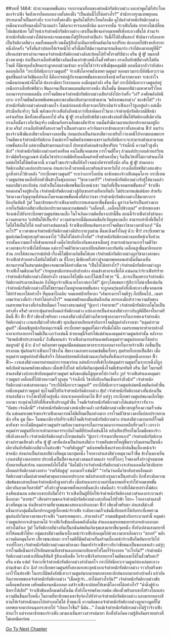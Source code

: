 ##บทที่ 1464: ปะทะจอมเทพขั้นสอง
จากการมาเยือนของตำหนักรัตติกาลม่วง และคำพูดไม่กี่ประโยคของจ้าวเฟิง จิตสังหารก็ตลบอบอวลทั้งสองฝั่ง
“เป็นเช่นนี้ไปได้อย่างไร?”
สำนักรากฐานเทพทุกคนประหลาดใจเป็นอย่างยิ่ง
ระหว่างทั้งสองฝั่ง พูดกันไม่กี่ประโยคก็ลงมือ
ดูไปแล้วตำหนักรัตติกาลม่วงเหมือนจะเตรียมลงมือไว้นานแล้ว ไม่คิดจะเจรจาเลยสักนิด
นอกจากนั้น จ้าวเฟิงก็เช่น ท่าทางไม่เปลี่ยนไปแม้แต่น้อย ไม่ไว้หน้าเจ้าตำหนักรัตติกาลม่วง
เขาเป็นเพียงแค่จอมเทพที่เพิ่งทะลวงขั้นได้ ส่วนเจ้าตำหนักรัตติกาลม่วงได้ตำแหน่งจอมเทพมาไม่รู้กี่ร้อยล้านปีแล้ว วันนี้ก็ไปถึงขั้นสอง!
ฟ้าดินราวกับกลายเป็นรัตติกาลสีม่วง
คนทั้งหมดบริเวณนั้นรู้สึกถึงกลิ่นอายที่กดดันเกินจะเปรียบ ต้องถอยไปข้างหลังระยะหนึ่งอีกครั้ง
“ครั้งที่แล้วปล่อยให้เจ้าหนีไป ครั้งนี้ต่อให้มีความสามารถแข็งแกร่ง เจ้าก็ต้องตายอยู่ที่นี่!”
เสียงแก่ชราทรงอำนาจของเจ้าตำหนักรัตติกาลม่วงดังสะท้อนไปทั่วทั้งราตรีสีม่วง
ครืน ฟู่ ฟู่!
หมอกสีม่วงพวยพุ่ง ก่อเป็นกรงเล็บยักษ์สีม่วงอันแข็งแกร่งข้างหนึ่งในชั่วพริบตา
กรงเล็บยักษ์สีม่วงยังไม่ทันโจมตี ก็มีพายุคลั่งเสียดกระดูกหอบม้วนเข้ามา
หากไม่ใช่ว่าจ้าวเฟิงมีชุดคลุมมิติ ตอนนี้น่ากลัวว่ายังต้องหลบหลีกให้
“กระบี่อัสนีเทวะรวมศูนย์!”
จ้าวเฟิงโคจรพลังเทพรวมศูนย์ หลอมรวมกระบี่อัสนีเทวะรวมศูนย์ขึ้นแล้วตวัดฟันออกไป
นี่คือการต่อสู้กับจอมเทพขั้นสองแบบซึ่งหน้าครั้งแรกของเขา จะชะล่าใจเหมือนก่อนหน้านี้ไม่ได้ ต้องระมัดระวังรอบคอบ ลงมือสุดกำลัง
ครืน บึ้ม!
กระบี่อัสนีเทวะรวมศูนย์อยู่เหนือกรงเล็บยักษ์สีม่วง ฟันลงจนเป็นบาดแผลมหึมาทางหนึ่ง
ทันใดนั้น มีหมอกสีม่วงมหาศาลรั่วไหลออกมาจากรอยแผลนั่น การโจมตีของเจ้าตำหนักรัตติกาลม่วงเสียกำลังไปกว่าครึ่ง
“เอ๋? อาศัยพลังอัสนีเทวะ การโจมตีพลังเทพพิเศษเฉพาะของมันกลับสามารถต้านทาน ‘พลังเทพแสงม่วง’ ของข้าได้!”
เจ้าตำหนักรัตติกาลม่วงค่อนข้างตกใจ
ถึงแม้ก่อนหน้าที่เขาจะมาก็ประเมินจ้าวเฟิงเอาไว้สูงอยู่แล้ว แต่เมื่อประมือกันจริงๆ วันนี้ พลังของจ้าวเฟิงยังล้ำหน้ากว่าที่เขาคิดเอาไว้มาก
เจ้าตำหนักรัตติกาลมีสีหน้าเคร่งเครียด มือทั้งสองยื่นออกไป
ครืน ฟู่ ฟู่!
กรงเล็บยักษ์สีม่วงสองข้างก่อตัวขึ้นใต้รัตติกาลสีเดียวกัน
กรงเล็บนั้นราวกับวัตถุจริง เหมือนกับกรงเล็บของสัตว์ร้าย บนนั้นยังมีลวดลายแปลกประหลาดอยู่อีกด้วย
ครืน!
กรงเล็บยักษ์ทั้งสองรวดเร็วเป็นอย่างมาก คว้าจับมาจากซ้ายและขวาทั้งสองด้าน
ฟิ้ว!
บนร่างของจ้าวเฟิงมีแสงสีขาวเลือนรางลอยขึ้น ก่อนแปลงเป็นลำแสงสีขาวกะพริบไวว่องหนีไปจากขอบเขตการโจมตีของเจ้าตำหนักรัตติกาล
ถึงแม้การโจมตีพลังเทพของเขารวมกับอัสนีเทวะจะสามารถต้านทานจอมเทพขั้นสองได้
แต่หากฝืนต้านทานแล้วละก็ ฝ่ายเขายังค่อนข้างเสียเปรียบ
“เจ้าเด็กนี่ ความเร็วสูงยิ่งนัก!”
เจ้าตำหนักรัตติกาลม่วงเคร่งเครียด
คนในขั้นจอมเทพ การโจมตีใดๆ ล้วนแต่ประกอบด้วยเสวียนอ้าวมิติหรือกฎเกณฑ์ ดังนั้นวิชาประกายมิติหรือเคลื่อนย้ายชั่วพริบตาอื่นๆ จึงเป็นวิชาที่ไม่อาจสำแดงได้
แต่ต่อให้ไม่ใช้พลังพวกนี้ ความเร็วของจ้าวเฟิงก็ยังเร็วจนน่าอัศจรรย์ยิ่งนัก
ครืน ฟู่ ฟู่!
ท่ามกลางรัตติกาลสีม่วงแปลกประหลาด ลำแสงว่องไวสายหนึ่งกะพริบแล้วหายวับไป กรงเล็บยักษ์สีม่วงสองข้างถูกทิ้งห่างไว้ข้างหลัง
“กระบี่เทพรวมศูนย์!”
ระหว่างการโบยบิน ตาซ้ายของจ้าวเฟิงหมุนโคจร กระบี่เทพรวมศูนย์ขนาดเล็กที่ก่อตัวขึ้นข้างในพุ่งออกมา
“วิชาดวงตารึ?”
เจ้าตำหนักรัตติกาลม่วงรับรู้ได้นานแล้ว
หมอกสีม่วงทะลักล้น ก่อตัวเป็นโล่แสงพิเศษขึ้นเบื้องหน้าเขา
‘สมกับที่เป็นจอมเทพขั้นสอง!’
จ้าวเฟิงทอดถอนใจอยู่ข้างใน
เจ้าตำหนักรัตติกาลม่วงสู้กับเขาอย่างเยือกเย็นยิ่ง ไม่ประมาทแม้แต่น้อย
สำหรับวิชาดวงตาวิญญาณที่สำแดงโดยจอมเทพขั้นหนึ่งที่ต่ำกว่าเขา เจ้าตำหนักรัตติกาลม่วงใช้มาตราการป้องกันทันที
วู้ม!
ในตาซ้ายของจ้าวเฟิงฉายประกายแสงมายาขึ้นชั้นหนึ่ง ดูสว่างเจิดจ้าเป็นอย่างมากภายในรัตติกาลสีม่วงที่แปลกประหลาดและกดข่มพลัง
“เคลื่อนที่...เคลื่อนไปข้างบน!”
ตาซ้ายของเขาจ้องเพ่งไปยังกระบี่เทพรวมศูนย์ขนาดเล็ก ในใจเกิดความคิดที่แรงกล้านี้ขึ้น
ตอนนี้จ้าวเฟิงกำลังสำแดงความสามารถ ‘แปรฝันให้เป็นจริง’
ความสามารถนี้มีผลเด่นชัดกับวัตถุขนาดเล็ก สามารถทำสิ่งที่เป็นไปไม่ได้ให้เป็นไปได้
ยกตัวอย่างเช่นตอนนี้ จ้าวเฟิงเปลี่ยนเส้นทางการโจมตีของวิชาดวงตาตัวเอง!
“นั่นอะไร?”
แววตาของเจ้าตำหนักรัตติกาลม่วงมีประกายวูบผ่าน ตื่นตะลึงครั้งใหญ่
ฉัวะ ฟิ้ว!
กระบี่เทพรวมศูนย์เล่มเล็กพุ่งทะลุหัวของเขาไป
“เป็นไปได้อย่างไรกัน!”
เจ้าตำหนักรัตติกาลม่วงเผยสีหน้าเจ็บปวด จากนั้นความตกใจก็เข้ามาแทนที่
เคล็ดวิชาลับป้องกันของเขาเมื่อครู่ สามารถต้านทานการโจมตีวิชาดวงตาของจ้าวเฟิงได้ทั้งหมด
แต่การโจมตีวิชาดวงตาเปลี่ยนทิศทางกะทันหัน เคลื่อนสูงขึ้นมาอีกหลายส่วน
ภายใต้สถานการณ์ปกติ เรื่องนี้ไม่มีทางเกิดขึ้นได้เลย
เจ้าตำหนักรัตติกาลม่วงถูกวิชาดวงตาของจ้าวเฟิงทำร้ายอย่างไม่ทันได้ตั้งตัว
ณ ที่ไกลๆ มีเพียงครึ่งก้าวสู่จอมเทพหกคนเท่านั้นที่มองเห็นสถานการณ์ในสนามต่อสู้ของจอมเทพได้อย่างชัดเจน
“เป็นไปได้อย่างไร? เจ้าตำหนักรัตติกาลม่วงถูกจ้าวเฟิงโจมตีบาดเจ็บ!”
เจ้าหุบเขามังกรทองอ้าปากค้าง ค่อนข้างยากจะเชื่อได้
แน่นอนว่าจ้าวเฟิงทำร้ายเจ้าตำหนักรัตติกาลม่วงได้อย่างไร เขามองได้ไม่ชัด และก็ไม่เข้าใจด้วย
“นี่...น่าจะเป็นเพราะเจ้าตำหนักรัตติกาลประมาทเลินเล่อ ถึงได้ถูกจ้าวเฟิงฉวยโอกาสเอาได้!”
ผู้อาวุโสแขนยาวรู้สึกว่าไม่น่าเชื่อเช่นกัน
เจ้าตำหนักรัตติกาลม่วงก็ไม่ใช่ธรรมดาในหมู่จอมเทพขั้นสอง จะถูกคนรุ่นหลังที่เพิ่งทะลวงขั้นจอมเทพได้ทำร้ายเอาได้อย่างไร
ที่หุบเขาไกลลิบ จอมเทพป้าหรี่ตาลง
“เส้นทางการโจมตีจู่ๆ ก็เปลี่ยนไป...เนตรเทพเจ้าดวงที่เก้า เจ้าทำได้อย่างไร?”
จอมเทพป้าหลงตื่นเต้นฮึกเหิม อยากลงมือสำรวจความลับของเนตรเทพเจ้าดวงที่เก้าเสียเต็มแก่
ใจกลางสนามต่อสู้
“ผู้เยาว์ เจ้าตายซะ!”
เจ้าตำหนักรัตติกาลโมโหเป็นอย่างยิ่ง
ครืน!
เขากระตุ้นสายเลือดเผ่ารัตติกาลม่วง แปลงกายเป็นลำแสงสีม่วงราวกับภูติผีปีศาจในราตรีผืนนี้
ฟิ้ว ฟิ้ว ฟิ้ว!
เพียงชั่วพริบตา เงาแสงสีม่วงนับไม่ถ้วนก็พวยพุ่งออกมาจากในกายของเจ้าตำหนักรัตติกาลม่วง
เงาแสงสีม่วงทั่วท้องฟ้า ทุกเส้นสายเทียบเท่ากับการโจมตีสุดกำลังจากเขา
“หลุมดำรวมศูนย์!”
เมื่อเผชิญหน้ากับเหตุการณ์นี้ กระบี่เทพรวมศูนย์ไม่อาจรับมือได้อีก เนตรเทพมายาทำลายล้างก็ยากจะทำลายการโจมตีเป็นวงกว้างเช่นนี้ ด้วยเหตุนี้จึงทำได้แต่สำแดงหลุมดำรวมศูนย์เท่านั้น
หลังจาก ‘วิชาพลังฟ้าประสานหนึ่ง’ ถึงขั้นหกแล้ว จ้าวเฟิงสามารถสำแดงพลังหลุมดำรวมศูนย์ออกมาได้อย่างสมบูรณ์!
ฟู่ ฉัวะ ฉัวะ!
พลังเทพรวมศูนย์มืดหม่นมหาศาลระบายออกมาจากในกายจ้าวเฟิง ก่อขึ้นเป็นทรงกลม หุ้มล้อมจ้าวเฟิงเอาไว้ข้างใน
สีของวงแสงทรงกลมเข้มขึ้นเรื่อยๆ สุดท้ายก็กลายเป็นสีดำ
เมื่อหลุมดำรวมศูนย์ก่อตัวขึ้นสำเร็จ ก็ปลดปล่อยพลังบิดม้วนและกัดกินที่แข็งแกร่งกลุ่มหนึ่งออกมา
ฟิ้ว ฟิ้ว~
เงาแสงสีม่วงหลายสายแผ่กระจายมาก่อน
แต่หลังจากที่เข้าใกล้หลุมดำรวมศูนย์ในระยะหนึ่งก็ถูกพลังบิดม้วนลดพลังของมันลง
เมื่อเข้าไปใกล้ พลังกัดกินกลุ่มหนึ่งโจมตีเข้ามาทันที
ครืน บึ้ม!
ในยามที่ลำแสงสีม่วงปะทะเข้ากับหลุมดำรวมศูนย์ พลังของมันก็สูญหายไปกว่าครึ่ง
วูบ!
จ้าวเฟิงสำแดงหลุมดำรวมศูนย์ เคลื่อนที่ไปด้วยความเร็วสูงสุด
“เจ้าเด็กนี่ วิชาลับป้องกันแข็งแกร่งยิ่งนัก!”
เจ้าตำหนักรัตติกาลม่วงเพ่งสายตามอง
“กระบี่อัสนีเทวะรวมศูนย์!”
กระบี่อัสนีเทวะรวมศูนย์เล่มหนึ่งพลันก่อตัวขึ้นเหนือหลุมดำรวมศูนย์ พุ่งโจมตีไปยังเจ้าตำหนักรัตติกาลม่วง
ฟุ่บ!
เจ้าตำหนักรัตติกาลม่วงที่แปลงเป็นลำแสงสีม่วง ร่างโซเซไปชั่วครู่หนึ่ง ก่อนจะหลบหลีกมาได้
ฟิ้ว!
แต่จู่ๆ กระบี่เทพรวมศูนย์ขนาดเล็กก็พุ่งออกมา ทะลุผ่านไปยังที่ที่เขาเพิ่งปรากฏตัวขึ้น โจมตีเจ้าตำหนักรัตติกาลม่วงได้แม่นยำราวจับวาง
“บัดซบ เจ้าเด็กนี่!”
เจ้าตำหนักรัตติกาลม่วงหน้าเขียวคล้ำ
เผ่ารัตติกาลม่วงเชี่ยวชาญเรื่องความเร็วเช่นกัน แต่เนตรเทพเจ้าของจ้าวเฟิงคาดการณ์ได้ดีเยี่ยมเป็นอย่างมาก การโจมตีวิชาดวงตาก็แปลกประหลาดนัก
ครืน ตูม บึ้ม~
ในขณะเดียวกับที่จ้าวเฟิงโจมตีเจ้าตำหนักรัตติกาลม่วง ลำแสงสีม่วงมากมายก็โจมตีมายังเขา
หากไม่มีหลุมดำรวมศูนย์รวมกับความสามารถในการคาดเดาการหลบหลีกที่รวดเร็ว
เกรงว่าหลุมดำรวมศูนย์ก็ยากจะต้านทานการระเบิดโจมตีที่บ้าคลั่งเช่นนี้ได้
หลังเสียเปรียบในเงื้อมมือของจ้าวเฟิงถึงสองครั้ง เจ้าตำหนักรัตติกาลม่วงโกรธแค้นยิ่ง
“ผู้เยาว์ เจ้ารนหาที่ตายเอง!”
เจ้าตำหนักรัตติกาลม่วงคำรามเสียงต่ำ
ครืน ฟู่ ฟู่!
เขาที่แปลงเป็นลำแสงสีม่วง ร่างพลันขยายใหญ่ขึ้นราวกับผสานเป็นหนึ่งเดียวกันกับรัตติกาลสีม่วงในท้องฟ้า
“ราตรีดับสูญ!”
พลังเทพที่แข็งแกร่งทะลักล้นขึ้นเบื้องหน้าเจ้าตำหนัก ก่อนก่อเป็นลำแสงสีม่วงที่หมุนวนกลุ่มหนึ่ง
ใจกลางลำแสงสีม่วงหมุนวนเร็วขึ้น ข้างในมองเห็นเงาแสงสีม่วงหลายสาย ประหนึ่งเป็นปีศาจแสงม่วงตนแล้วตนเล่า
จากที่ไกลๆ ใจของครึ่งก้าวสู่จอมเทพทั้งหลายสั่นสะท้าน อดถอยหลังไปไม่ได้
“คิดไม่ถึงว่าเจ้าตำหนักรัตติกาลม่วงจะสำแดงเคล็ดวิชาลับสายเลือดเผ่ารัตติกาลม่วงอย่าง ‘ราตรีดับสูญ’ ออกมาเร็วเช่นนี้!”
“ว่ากันว่าเคล็ดวิชาลับสายเลือดเผ่ารัตติกาลม่วงนี้แฝงด้วยพลังธาตุหลากหลายประเภท พลังทำลายล้างรุนแรงเป็นอย่างยิ่ง อีกทั้งระดับความเข้มข้นของสายเลือดเจ้าตำหนักยังสูงอย่างยิ่ง เมื่อสำแดงกระบวนท่านี้มากพอที่จะทำให้จอมเทพขั้นเดียวกันบาดเจ็บสาหัส!”
ครึ่งก้าวสู่จอมเทพทั้งหลายตื่นตะลึง
เช่นนี้แล้ว จ้าวเฟิงได้ตายอย่างไม่ต้องสงสัยแน่นอน
แต่พวกเขากลับลืมไปว่า จ้าวเฟิงเป็นผู้ที่บีบให้เจ้าตำหนักรัตติกาลม่วงสำแดงกระบวนท่านี้ออกมา
“ตายซะ!”
เสียงคำรามของเจ้าตำหนักรัตติกาลม่วงสะเทือนไปทั่วฟ้า
โฮก~
ใจกลางลำแสงสีม่วงที่หมุนวน ส่งเสียงคำรามที่ชวนขนพองสยองเกล้าออกมา
ฟิ้ว!
เพียงชั่วพริบตา ลำแสงสีม่วงที่แข็งแกร่งกลุ่มนั้นก็มาปรากฏอยู่เบื้องหน้าจ้าวเฟิง
ระดับความเร็วเช่นนี้เทียบเท่าได้กับกระบี่เทพรวมศูนย์ฉบับวิชาดวงตาของจ้าวเฟิง
“เนตรเทพมายา...ทำลายล้าง!”
ยามเผชิญหน้ากับกระบวนท่านี้ หลุมดำรวมศูนย์ยากจะต้านทานได้ จ้าวเฟิงจึงขับเคลื่อนพลังดั้งเดิม สำแดงเนตรเทพมายาทำลายล้างออกมาอย่างไม่ลังเล
วู้ม!
ในรัตติกาลสีม่วงอันเป็นอนันต์พลันเกิดจุดแสงมายาขึ้นจุดหนึ่ง ทั้งยังเปล่งแสงมายาที่ทำให้คนเฝ้าใฝ่หา
กลุ่มแสงสีม่วงมหึมาเบื้องหน้าจ้าวเฟิงปกคลุมไปด้วยเงามายาเลือนราง
“สลาย!”
พลังความคิดหมุนโคจร
เสี้ยวขณะต่อมา การโจมตีที่มีพลังน่าครั้นคร้ามเบื้องหน้าจ้าวเฟิงก็พลันหายวับไป
จากที่ไกลๆ เจ้าตำหนักรัตติกาลม่วงมองต่ำลงมา ยิ้มมายังจ้าวเฟิงราวกับว่าชัยชนะเป็นของเขาแล้ว
แต่จู่ๆ การโจมตีแข็งแกร่งไร้เทียมทานที่เขาสำแดงออกมากลับหายไปโดยไร้ร่องรอย
“อะไรกัน?”
เจ้าตำหนักรัตติกาลม่วงหน้าเปลี่ยนสีทันที รู้สึกเหลือเชื่อ
ไยจ้าวเฟิงจึงทำลายการโจมตีของเขาได้ในชั่วพริบตา?
ครืน แซ่ด แซ่ด!
จังหวะที่เจ้าตำหนักรัตติกาลม่วงกำลังตกใจ กระบี่อัสนีเทวะรวมศูนย์สองเล่มทะลวงผ่านเข้ามา
ฉัวะ ฉึก!
กระบี่เทพรวมศูนย์ทั้งสองแทงทะลุหน้าอกเจ้าตำหนักรัตติกาลม่วง ราวกับตรึงเขาเอาไว้ในท้องฟ้า
ในกระบี่มีพลังอัสนีเทวะรวมศูนย์มากมายมหาศาลทะลักล้นออกมาอย่างบ้าคลั่ง แล้วกัดกินกายเทพของเจ้าตำหนักรัตติกาลม่วง
“เมื่อครู่เจ้า...ทำได้อย่างไรกัน?”
เจ้าตำหนักรัตติกาลม่วงขับเคลื่อนพลังเทพ เตรียมดิ้นรนหนีออกมา
แต่จ้าวเฟิงจะปล่อยให้เขามีโอกาสได้อย่างไร?
“ด่ำดิ่งสู่ห้วงนิทราไปเสีย!”
จ้าวเฟิงขับเคลื่อนพลังดั้งเดิม ทั้งยังโคจรพลังความคิด
เพียงชั่วพริบตาเขาก็สร้างโลกแห่งความฝันขึ้นมาใบหนึ่ง
ในยามที่ตาซ้ายของเขาจับจ้องไปยังร่างเจ้าตำหนักรัตติกาลม่วง แสงมายาหลากสีชวนให้เจ้าตำหนักมองไปอย่างอดไม่ได้
ชั่วขณะนี้ ความคิดของเจ้าตำหนักรัตติกาลม่วงถูกแรงดูดที่ไม่เคยพบเจอมาก่อนฉุดกระชากไป
“เกิดอะไรขึ้น? นี่มัน...”
ถึงแม้เจ้าตำหนักรัตติกาลม่วงไม่รู้ว่าจ้าวเฟิงทำอะไร
แต่จากตาซ้ายของจ้าวเฟิง เขามองเห็นสรวงสวรรค์มายา อีกทั้งยังเกิดความรู้สึกอันตรายอย่างที่ไม่เคยมีมาก่อน
……………………………………………


[Go To Next Chapter]( ./321.md)
